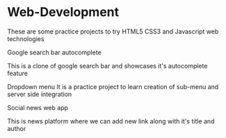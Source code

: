 # Web-Development

These are some practice projects to try HTML5 CSS3 and Javascript web technologies

Google search bar autocomplete

This is a clone of google search bar and showcases it's autocomplete feature

Dropdown menu 
It is a practice project to learn creation of sub-menu and server side integration

Social news web app

This is news platform where we can add new link along with it's title and author 
